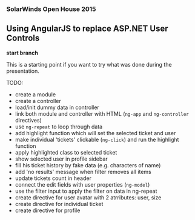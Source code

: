 ### SolarWinds Open House 2015
## Using AngularJS to replace ASP.NET User Controls

__start branch__

This is a starting point if you want to try what was done during the presentation.

TODO:
- create a module
- create a controller 
- load/init dummy data in controller
- link both module and controller with HTML (`ng-app` and `ng-controller` directives)
- use `ng-repeat` to loop through data
- add highlight function which will set the selected ticket and user
- make individual 'tickets' clickable (`ng-click`) and run the highlight function
- apply highlighted class to selected ticket
- show selected user in profile sidebar
- fill his ticket history by fake data (e.g. characters of name)
- add 'no results' message when filter removes all items
- update tickets count in header
- connect the edit fields with user properties (`ng-model`)
- use the filter input to apply the filter on data in ng-repeat
- create directive for user avatar with 2 atrributes: user, size
- create directive for individual ticket
- create directive for profile
